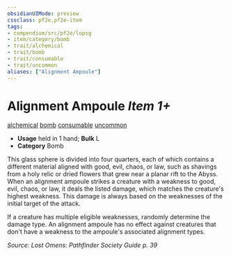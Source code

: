 ```yaml
---
obsidianUIMode: preview
cssclass: pf2e,pf2e-item
tags:
- compendium/src/pf2e/lopsg
- item/category/bomb
- trait/alchemical
- trait/bomb
- trait/consumable
- trait/uncommon
aliases: ["Alignment Ampoule"]
---
```

# Alignment Ampoule *Item 1+*  
[alchemical](../../../Rules/traits/alchemical.md)  [bomb](../../../Rules/traits/bomb.md)  [consumable](../../../Rules/traits/consumable.md)  [uncommon](../../../Rules/traits/uncommon.md)  

- **Usage** held in 1 hand; **Bulk** L
- **Category** Bomb

This glass sphere is divided into four quarters, each of which contains a different material aligned with good, evil, chaos, or law, such as shavings from a holy relic or dried flowers that grew near a planar rift to the Abyss. When an alignment ampoule strikes a creature with a weakness to good, evil, chaos, or law, it deals the listed damage, which matches the creature's highest weakness. This damage is always based on the weaknesses of the initial target of the attack.

If a creature has multiple eligible weaknesses, randomly determine the damage type. An alignment ampoule has no effect against creatures that don't have a weakness to the ampoule's associated alignment types.

*Source: Lost Omens: Pathfinder Society Guide p. 39*